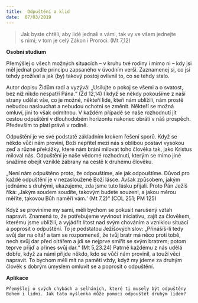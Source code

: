 ```yaml
---
title:  Odpuštění a klid
date:  07/03/2019
---
```


> <p></p>
> Jak byste chtěli, aby lidé jednali s vámi, tak vy ve všem jednejte s nimi; v tom je celý Zákon i Proroci. (Mt 7,12)

**Osobní studium**

Přemýšlej o všech možných situacích – v kruhu tvé rodiny i mimo ni – kdy jsi měl jednat podle principu zapsaného v úvodním verši. Zaznamenej si, co jsi tehdy prožíval a jak (by) takový postoj ovlivnil to, co se tehdy stalo.

Autor dopisu Židům radí a vyzývá: „Usilujte o pokoj se všemi a o svatost, bez níž nikdo nespatří Pána.“ (Žd 12,14) I když se někdy pokoušíme z naší strany udělat vše, co je možné, někteří lidé, kteří nám ublížili, nám prostě nebudou naslouchat a nebudou ochotni se změnit. Někteří se možná omluví, jiní to však odmítnou. V každém případě se naše rozhodnutí jít cestou odpuštění v dlouhodobém horizontu nakonec obrátí v náš prospěch. Především to platí právě v rodině.

Odpuštění je ve své podstatě základním krokem řešení sporů. Když se někdo vůči nám proviní, Boží nepřítel mezi nás s oblibou postaví vysokou zeď a různé překážky, které nám brání milovat toho člověka tak, jako Kristus miloval nás. Odpuštění je naše vědomé rozhodnutí, kterým se mimo jiné snažíme obejít vzniklé zábrany na cestě k druhému člověku.

„Není nám odpuštěno proto, že odpouštíme, ale jak odpouštíme. Důvod pro každé odpuštění je v nezasloužené Boží lásce. Avšak způsobem, jakým jednáme s druhými, ukazujeme, zda jsme tuto lásku přijali. Proto Pán Ježíš říká: ‚Jakým soudem soudíte, takovým budete souzeni, a jakou měrou měříte, takovou Bůh naměří vám.‘ (Mt 7,2)“ (COL 251; PM 125)

Když se proviníme my sami, měli bychom se pokusit narušený vztah napravit. Znamená to, že potřebujeme vyvinout iniciativu, zajít za člověkem, kterému jsme ublížili, a vyjádřit lítost nad svým chováním a vzniklou situací a poprosit o odpuštění. To je podstatou Ježíšových slov: „Přinášíš-li tedy svůj dar na oltář a tam se rozpomeneš, že tvůj bratr má něco proti tobě, nech svůj dar před oltářem a jdi se nejprve smířit se svým bratrem; potom teprve přijď a přines svůj dar.“ (Mt 5,23.24) Patrně každému z nás udělá dobře, když za námi přijde někdo, kdo se vůči nám provinil, a touží věci napravit. To bychom měli mít na paměti vždy, když my jdeme za druhým člověk s dobrým úmyslem omluvit se a poprosit o odpuštění.

**Aplikace**

`Přemýšlej o svých chybách a selháních, které ti musely být odpuštěny Bohem i lidmi. Jak tato myšlenka může pomoci odpouštět druhým lidem?`